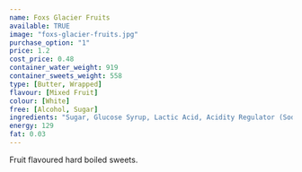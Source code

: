 ```yaml
---
name: Foxs Glacier Fruits
available: TRUE
image: "foxs-glacier-fruits.jpg"
purchase_option: "1"
price: 1.2
cost_price: 0.48
container_water_weight: 919
container_sweets_weight: 558
type: [Butter, Wrapped]
flavour: [Mixed Fruit]
colour: [White]
free: [Alcohol, Sugar]
ingredients: "Sugar, Glucose Syrup, Lactic Acid, Acidity Regulator (Sodium Lactate), Natural Flavourings, Concentrated Fruit Juices (Orange 0.09%, Lime 0.07%, Lemon 0.6%, Strawberry 0.7%, Blackcurrant 0.06%, Raspberry 0.07%), Natural Colours (Anthocyanin, Chlorophyllin, Carotene, Curcumin, Vitamin C Contains Sulphites).No artificial colours or flavours."
energy: 129
fat: 0.03
---
```

Fruit flavoured hard boiled sweets.